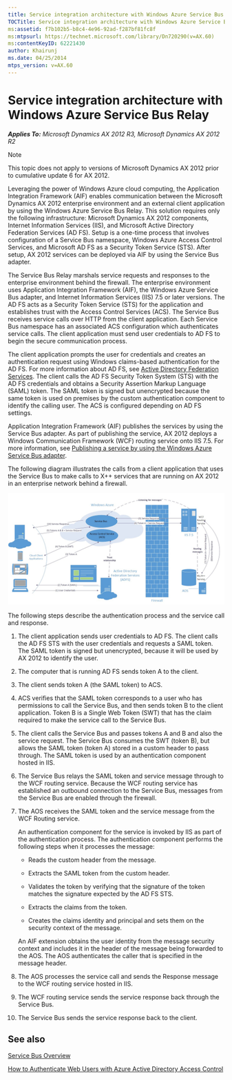 ```yaml
---
title: Service integration architecture with Windows Azure Service Bus Relay
TOCTitle: Service integration architecture with Windows Azure Service Bus Relay
ms:assetid: f7b102b5-b8c4-4e96-92ad-f287bf81fc8f
ms:mtpsurl: https://technet.microsoft.com/library/Dn720290(v=AX.60)
ms:contentKeyID: 62221430
author: Khairunj
ms.date: 04/25/2014
mtps_version: v=AX.60
---
```


# Service integration architecture with Windows Azure Service Bus Relay 


_**Applies To:** Microsoft Dynamics AX 2012 R3, Microsoft Dynamics AX 2012 R2_


> [!NOTE]
> <P>This topic does not apply to versions of Microsoft Dynamics AX 2012 prior to cumulative update 6 for AX 2012.</P>



Leveraging the power of Windows Azure cloud computing, the Application Integration Framework (AIF) enables communication between the Microsoft Dynamics AX 2012 enterprise environment and an external client application by using the Windows Azure Service Bus Relay. This solution requires only the following infrastructure: Microsoft Dynamics AX 2012 components, Internet Information Services (IIS), and Microsoft Active Directory Federation Services (AD FS). Setup is a one-time process that involves configuration of a Service Bus namespace, Windows Azure Access Control Services, and Microsoft AD FS as a Security Token Service (STS). After setup, AX 2012 services can be deployed via AIF by using the Service Bus adapter.

The Service Bus Relay marshals service requests and responses to the enterprise environment behind the firewall. The enterprise environment uses Application Integration Framework (AIF), the Windows Azure Service Bus adapter, and Internet Information Services (IIS) 7.5 or later versions. The AD FS acts as a Security Token Service (STS) for the application and establishes trust with the Access Control Services (ACS). The Service Bus receives service calls over HTTP from the client application. Each Service Bus namespace has an associated ACS configuration which authenticates service calls. The client application must send user credentials to AD FS to begin the secure communication process.

The client application prompts the user for credentials and creates an authentication request using Windows claims-based authentication for the AD FS. For more information about AD FS, see [Active Directory Federation Services](https://go.microsoft.com/fwlink/?linkid=194245). The client calls the AD FS Security Token System (STS) with the AD FS credentials and obtains a Security Assertion Markup Language (SAML) token. The SAML token is signed but unencrypted because the same token is used on premises by the custom authentication component to identify the calling user. The ACS is configured depending on AD FS settings.

Application Integration Framework (AIF) publishes the services by using the Service Bus adapter. As part of publishing the service, AX 2012 deploys a Windows Communication Framework (WCF) routing service onto IIS 7.5. For more information, see [Publishing a service by using the Windows Azure Service Bus adapter](publishing-a-service-by-using-the-windows-azure-service-bus-adapter.md).

The following diagram illustrates the calls from a client application that uses the Service Bus to make calls to X++ services that are running on AX 2012 in an enterprise network behind a firewall.

![Windows Azure integration diagram](images/Dn720290.AIFcu6_WASB-adapter-architecture(AX.60).jpg "Windows Azure integration diagram")

The following steps describe the authentication process and the service call and response.

1.  The client application sends user credentials to AD FS. The client calls the AD FS STS with the user credentials and requests a SAML token.  The SAML token is signed but unencrypted, because it will be used by AX 2012 to identify the user.

2.  The computer that is running AD FS sends token A to the client.

3.  The client sends token A (the SAML token) to ACS.

4.  ACS verifies that the SAML token corresponds to a user who has permissions to call the Service Bus, and then sends token B to the client application. Token B is a Single Web Token (SWT) that has the claim required to make the service call to the Service Bus.

5.  The client calls the Service Bus and passes tokens A and B and also the service request. The Service Bus consumes the SWT (token B), but allows the SAML token (token A) stored in a custom header to pass through. The SAML token is used by an authentication component hosted in IIS.

6.  The Service Bus relays the SAML token and service message through to the WCF routing service. Because the WCF routing service has established an outbound connection to the Service Bus, messages from the Service Bus are enabled through the firewall.

7.  The AOS receives the SAML token and the service message from the WCF Routing service.
    
    An authentication component for the service is invoked by IIS as part of the authentication process. The authentication component performs the following steps when it processes the message:
    
      - Reads the custom header from the message.
    
      - Extracts the SAML token from the custom header.
    
      - Validates the token by verifying that the signature of the token matches the signature expected by the AD FS STS.
    
      - Extracts the claims from the token.
    
      - Creates the claims identity and principal and sets them on the security context of the message.
    
    An AIF extension obtains the user identity from the message security context and includes it in the header of the message being forwarded to the AOS. The AOS authenticates the caller that is specified in the message header.

8.  The AOS processes the service call and sends the Response message to the WCF routing service hosted in IIS.

9.  The WCF routing service sends the service response back through the Service Bus.

10. The Service Bus sends the service response back to the client.

## See also

[Service Bus Overview](https://go.microsoft.com/fwlink/?linkid=302333%26clcid=0x409)

[How to Authenticate Web Users with Azure Active Directory Access Control](http://www.windowsazure.com/en-us/develop/net/how-to-guides/access-control/)

  


